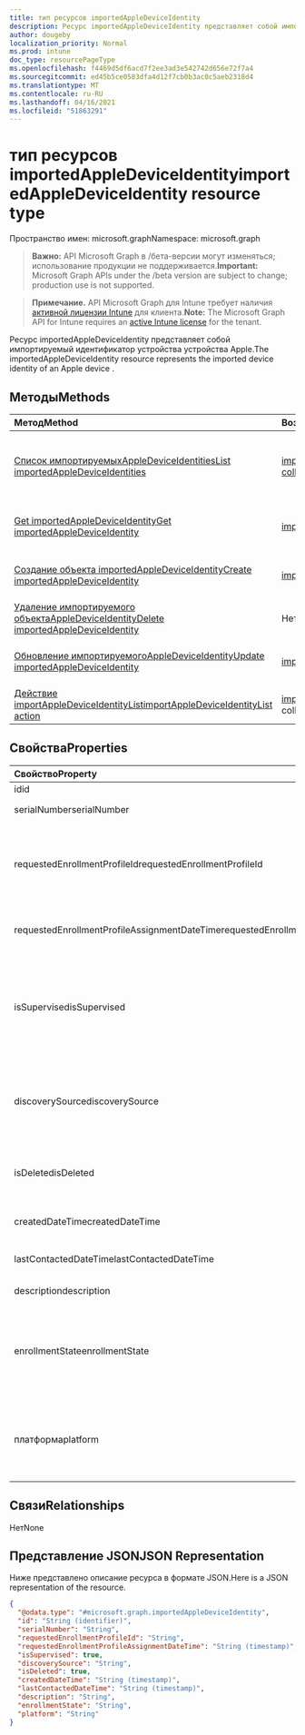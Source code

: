 ```yaml
---
title: тип ресурсов importedAppleDeviceIdentity
description: Ресурс importedAppleDeviceIdentity представляет собой импортируемый идентификатор устройства устройства Apple.
author: dougeby
localization_priority: Normal
ms.prod: intune
doc_type: resourcePageType
ms.openlocfilehash: f4469d5df6acd7f2ee3ad3e542742d656e72f7a4
ms.sourcegitcommit: ed45b5ce0583dfa4d12f7cb0b3ac0c5aeb2318d4
ms.translationtype: MT
ms.contentlocale: ru-RU
ms.lasthandoff: 04/16/2021
ms.locfileid: "51863291"
---
```

# <a name="importedappledeviceidentity-resource-type"></a><span data-ttu-id="4bd57-103">тип ресурсов importedAppleDeviceIdentity</span><span class="sxs-lookup"><span data-stu-id="4bd57-103">importedAppleDeviceIdentity resource type</span></span>

<span data-ttu-id="4bd57-104">Пространство имен: microsoft.graph</span><span class="sxs-lookup"><span data-stu-id="4bd57-104">Namespace: microsoft.graph</span></span>

> <span data-ttu-id="4bd57-105">**Важно:** API Microsoft Graph в /бета-версии могут изменяться; использование продукции не поддерживается.</span><span class="sxs-lookup"><span data-stu-id="4bd57-105">**Important:** Microsoft Graph APIs under the /beta version are subject to change; production use is not supported.</span></span>

> <span data-ttu-id="4bd57-106">**Примечание.** API Microsoft Graph для Intune требует наличия [активной лицензии Intune](https://go.microsoft.com/fwlink/?linkid=839381) для клиента.</span><span class="sxs-lookup"><span data-stu-id="4bd57-106">**Note:** The Microsoft Graph API for Intune requires an [active Intune license](https://go.microsoft.com/fwlink/?linkid=839381) for the tenant.</span></span>

<span data-ttu-id="4bd57-107">Ресурс importedAppleDeviceIdentity представляет собой импортируемый идентификатор устройства устройства Apple.</span><span class="sxs-lookup"><span data-stu-id="4bd57-107">The importedAppleDeviceIdentity resource represents the imported device identity of an Apple device .</span></span>

## <a name="methods"></a><span data-ttu-id="4bd57-108">Методы</span><span class="sxs-lookup"><span data-stu-id="4bd57-108">Methods</span></span>
|<span data-ttu-id="4bd57-109">Метод</span><span class="sxs-lookup"><span data-stu-id="4bd57-109">Method</span></span>|<span data-ttu-id="4bd57-110">Возвращаемый тип</span><span class="sxs-lookup"><span data-stu-id="4bd57-110">Return Type</span></span>|<span data-ttu-id="4bd57-111">Описание</span><span class="sxs-lookup"><span data-stu-id="4bd57-111">Description</span></span>|
|:---|:---|:---|
|[<span data-ttu-id="4bd57-112">Список импортируемыхAppleDeviceIdentities</span><span class="sxs-lookup"><span data-stu-id="4bd57-112">List importedAppleDeviceIdentities</span></span>](../api/intune-enrollment-importedappledeviceidentity-list.md)|<span data-ttu-id="4bd57-113">[importedAppleDeviceIdentity collection](../resources/intune-enrollment-importedappledeviceidentity.md)</span><span class="sxs-lookup"><span data-stu-id="4bd57-113">[importedAppleDeviceIdentity](../resources/intune-enrollment-importedappledeviceidentity.md) collection</span></span>|<span data-ttu-id="4bd57-114">Список свойств и связей импортируемых [объектовAppleDeviceIdentity.](../resources/intune-enrollment-importedappledeviceidentity.md)</span><span class="sxs-lookup"><span data-stu-id="4bd57-114">List properties and relationships of the [importedAppleDeviceIdentity](../resources/intune-enrollment-importedappledeviceidentity.md) objects.</span></span>|
|[<span data-ttu-id="4bd57-115">Get importedAppleDeviceIdentity</span><span class="sxs-lookup"><span data-stu-id="4bd57-115">Get importedAppleDeviceIdentity</span></span>](../api/intune-enrollment-importedappledeviceidentity-get.md)|[<span data-ttu-id="4bd57-116">importedAppleDeviceIdentity</span><span class="sxs-lookup"><span data-stu-id="4bd57-116">importedAppleDeviceIdentity</span></span>](../resources/intune-enrollment-importedappledeviceidentity.md)|<span data-ttu-id="4bd57-117">Чтение свойств и связей объекта [importedAppleDeviceIdentity.](../resources/intune-enrollment-importedappledeviceidentity.md)</span><span class="sxs-lookup"><span data-stu-id="4bd57-117">Read properties and relationships of the [importedAppleDeviceIdentity](../resources/intune-enrollment-importedappledeviceidentity.md) object.</span></span>|
|[<span data-ttu-id="4bd57-118">Создание объекта importedAppleDeviceIdentity</span><span class="sxs-lookup"><span data-stu-id="4bd57-118">Create importedAppleDeviceIdentity</span></span>](../api/intune-enrollment-importedappledeviceidentity-create.md)|[<span data-ttu-id="4bd57-119">importedAppleDeviceIdentity</span><span class="sxs-lookup"><span data-stu-id="4bd57-119">importedAppleDeviceIdentity</span></span>](../resources/intune-enrollment-importedappledeviceidentity.md)|<span data-ttu-id="4bd57-120">Создание нового [объекта importedAppleDeviceIdentity.](../resources/intune-enrollment-importedappledeviceidentity.md)</span><span class="sxs-lookup"><span data-stu-id="4bd57-120">Create a new [importedAppleDeviceIdentity](../resources/intune-enrollment-importedappledeviceidentity.md) object.</span></span>|
|[<span data-ttu-id="4bd57-121">Удаление импортируемого объектаAppleDeviceIdentity</span><span class="sxs-lookup"><span data-stu-id="4bd57-121">Delete importedAppleDeviceIdentity</span></span>](../api/intune-enrollment-importedappledeviceidentity-delete.md)|<span data-ttu-id="4bd57-122">Нет</span><span class="sxs-lookup"><span data-stu-id="4bd57-122">None</span></span>|<span data-ttu-id="4bd57-123">Удаляет [импортируемую структуруAppleDeviceId.](../resources/intune-enrollment-importedappledeviceidentity.md)</span><span class="sxs-lookup"><span data-stu-id="4bd57-123">Deletes a [importedAppleDeviceIdentity](../resources/intune-enrollment-importedappledeviceidentity.md).</span></span>|
|[<span data-ttu-id="4bd57-124">Обновление импортируемогоAppleDeviceIdentity</span><span class="sxs-lookup"><span data-stu-id="4bd57-124">Update importedAppleDeviceIdentity</span></span>](../api/intune-enrollment-importedappledeviceidentity-update.md)|[<span data-ttu-id="4bd57-125">importedAppleDeviceIdentity</span><span class="sxs-lookup"><span data-stu-id="4bd57-125">importedAppleDeviceIdentity</span></span>](../resources/intune-enrollment-importedappledeviceidentity.md)|<span data-ttu-id="4bd57-126">Обновление свойств объекта [importedAppleDeviceIdentity.](../resources/intune-enrollment-importedappledeviceidentity.md)</span><span class="sxs-lookup"><span data-stu-id="4bd57-126">Update the properties of a [importedAppleDeviceIdentity](../resources/intune-enrollment-importedappledeviceidentity.md) object.</span></span>|
|[<span data-ttu-id="4bd57-127">Действие importAppleDeviceIdentityList</span><span class="sxs-lookup"><span data-stu-id="4bd57-127">importAppleDeviceIdentityList action</span></span>](../api/intune-enrollment-importedappledeviceidentity-importappledeviceidentitylist.md)|<span data-ttu-id="4bd57-128">[importedAppleDeviceIdentityResult](../resources/intune-enrollment-importedappledeviceidentityresult.md) collection</span><span class="sxs-lookup"><span data-stu-id="4bd57-128">[importedAppleDeviceIdentityResult](../resources/intune-enrollment-importedappledeviceidentityresult.md) collection</span></span>|<span data-ttu-id="4bd57-129">Н/Д</span><span class="sxs-lookup"><span data-stu-id="4bd57-129">Not yet documented</span></span>|

## <a name="properties"></a><span data-ttu-id="4bd57-130">Свойства</span><span class="sxs-lookup"><span data-stu-id="4bd57-130">Properties</span></span>
|<span data-ttu-id="4bd57-131">Свойство</span><span class="sxs-lookup"><span data-stu-id="4bd57-131">Property</span></span>|<span data-ttu-id="4bd57-132">Тип</span><span class="sxs-lookup"><span data-stu-id="4bd57-132">Type</span></span>|<span data-ttu-id="4bd57-133">Описание</span><span class="sxs-lookup"><span data-stu-id="4bd57-133">Description</span></span>|
|:---|:---|:---|
|<span data-ttu-id="4bd57-134">id</span><span class="sxs-lookup"><span data-stu-id="4bd57-134">id</span></span>|<span data-ttu-id="4bd57-135">String</span><span class="sxs-lookup"><span data-stu-id="4bd57-135">String</span></span>|<span data-ttu-id="4bd57-136">Ключ объекта.</span><span class="sxs-lookup"><span data-stu-id="4bd57-136">Key of the entity.</span></span>|
|<span data-ttu-id="4bd57-137">serialNumber</span><span class="sxs-lookup"><span data-stu-id="4bd57-137">serialNumber</span></span>|<span data-ttu-id="4bd57-138">String</span><span class="sxs-lookup"><span data-stu-id="4bd57-138">String</span></span>|<span data-ttu-id="4bd57-139">Серийный номер устройства</span><span class="sxs-lookup"><span data-stu-id="4bd57-139">Device serial number</span></span>|
|<span data-ttu-id="4bd57-140">requestedEnrollmentProfileId</span><span class="sxs-lookup"><span data-stu-id="4bd57-140">requestedEnrollmentProfileId</span></span>|<span data-ttu-id="4bd57-141">String</span><span class="sxs-lookup"><span data-stu-id="4bd57-141">String</span></span>|<span data-ttu-id="4bd57-142">Администратор ID профиля регистрации намерен примениться к устройству во время следующей регистрации</span><span class="sxs-lookup"><span data-stu-id="4bd57-142">Enrollment profile Id admin intends to apply to the device during next enrollment</span></span>|
|<span data-ttu-id="4bd57-143">requestedEnrollmentProfileAssignmentDateTime</span><span class="sxs-lookup"><span data-stu-id="4bd57-143">requestedEnrollmentProfileAssignmentDateTime</span></span>|<span data-ttu-id="4bd57-144">DateTimeOffset</span><span class="sxs-lookup"><span data-stu-id="4bd57-144">DateTimeOffset</span></span>|<span data-ttu-id="4bd57-145">Профиль времени регистрации был назначен устройству</span><span class="sxs-lookup"><span data-stu-id="4bd57-145">The time enrollment profile was assigned to the device</span></span>|
|<span data-ttu-id="4bd57-146">isSupervised</span><span class="sxs-lookup"><span data-stu-id="4bd57-146">isSupervised</span></span>|<span data-ttu-id="4bd57-147">Boolean</span><span class="sxs-lookup"><span data-stu-id="4bd57-147">Boolean</span></span>|<span data-ttu-id="4bd57-148">Указывает, контролируется ли устройство Apple.</span><span class="sxs-lookup"><span data-stu-id="4bd57-148">Indicates if the Apple device is supervised.</span></span> <span data-ttu-id="4bd57-149">Дополнительные сведения можно получить по: https://support.apple.com/en-us/HT202837</span><span class="sxs-lookup"><span data-stu-id="4bd57-149">More information is at: https://support.apple.com/en-us/HT202837</span></span>|
|<span data-ttu-id="4bd57-150">discoverySource</span><span class="sxs-lookup"><span data-stu-id="4bd57-150">discoverySource</span></span>|<span data-ttu-id="4bd57-151">[discoverySource](../resources/intune-enrollment-discoverysource.md);</span><span class="sxs-lookup"><span data-stu-id="4bd57-151">[discoverySource](../resources/intune-enrollment-discoverysource.md)</span></span>|<span data-ttu-id="4bd57-152">Источник обнаружения устройств Apple.</span><span class="sxs-lookup"><span data-stu-id="4bd57-152">Apple device discovery source.</span></span> <span data-ttu-id="4bd57-153">Возможные значения: `unknown`, `adminImport`, `deviceEnrollmentProgram`.</span><span class="sxs-lookup"><span data-stu-id="4bd57-153">Possible values are: `unknown`, `adminImport`, `deviceEnrollmentProgram`.</span></span>|
|<span data-ttu-id="4bd57-154">isDeleted</span><span class="sxs-lookup"><span data-stu-id="4bd57-154">isDeleted</span></span>|<span data-ttu-id="4bd57-155">Логический</span><span class="sxs-lookup"><span data-stu-id="4bd57-155">Boolean</span></span>|<span data-ttu-id="4bd57-156">Указывает, удалено ли устройство из Apple Business Manager</span><span class="sxs-lookup"><span data-stu-id="4bd57-156">Indicates if the device is deleted from Apple Business Manager</span></span>|
|<span data-ttu-id="4bd57-157">createdDateTime</span><span class="sxs-lookup"><span data-stu-id="4bd57-157">createdDateTime</span></span>|<span data-ttu-id="4bd57-158">DateTimeOffset</span><span class="sxs-lookup"><span data-stu-id="4bd57-158">DateTimeOffset</span></span>|<span data-ttu-id="4bd57-159">Время создания даты устройства</span><span class="sxs-lookup"><span data-stu-id="4bd57-159">Created Date Time of the device</span></span>|
|<span data-ttu-id="4bd57-160">lastContactedDateTime</span><span class="sxs-lookup"><span data-stu-id="4bd57-160">lastContactedDateTime</span></span>|<span data-ttu-id="4bd57-161">DateTimeOffset</span><span class="sxs-lookup"><span data-stu-id="4bd57-161">DateTimeOffset</span></span>|<span data-ttu-id="4bd57-162">Время последней контактной даты устройства</span><span class="sxs-lookup"><span data-stu-id="4bd57-162">Last Contacted Date Time of the device</span></span>|
|<span data-ttu-id="4bd57-163">description</span><span class="sxs-lookup"><span data-stu-id="4bd57-163">description</span></span>|<span data-ttu-id="4bd57-164">String</span><span class="sxs-lookup"><span data-stu-id="4bd57-164">String</span></span>|<span data-ttu-id="4bd57-165">Описание устройства</span><span class="sxs-lookup"><span data-stu-id="4bd57-165">The description of the device</span></span>|
|<span data-ttu-id="4bd57-166">enrollmentState</span><span class="sxs-lookup"><span data-stu-id="4bd57-166">enrollmentState</span></span>|[<span data-ttu-id="4bd57-167">enrollmentState</span><span class="sxs-lookup"><span data-stu-id="4bd57-167">enrollmentState</span></span>](../resources/intune-shared-enrollmentstate.md)|<span data-ttu-id="4bd57-168">Состояние устройства в Intune.</span><span class="sxs-lookup"><span data-stu-id="4bd57-168">The state of the device in Intune.</span></span> <span data-ttu-id="4bd57-169">Возможные значения: `unknown`, `enrolled`, `pendingReset`, `failed`, `notContacted`, `blocked`.</span><span class="sxs-lookup"><span data-stu-id="4bd57-169">Possible values are: `unknown`, `enrolled`, `pendingReset`, `failed`, `notContacted`, `blocked`.</span></span>|
|<span data-ttu-id="4bd57-170">платформа</span><span class="sxs-lookup"><span data-stu-id="4bd57-170">platform</span></span>|[<span data-ttu-id="4bd57-171">платформа</span><span class="sxs-lookup"><span data-stu-id="4bd57-171">platform</span></span>](../resources/intune-enrollment-platform.md)|<span data-ttu-id="4bd57-172">Платформа устройства.</span><span class="sxs-lookup"><span data-stu-id="4bd57-172">The platform of the Device.</span></span> <span data-ttu-id="4bd57-173">Возможные значения: `unknown`, `ios`, `android`, `windows`, `windowsMobile`, `macOS`.</span><span class="sxs-lookup"><span data-stu-id="4bd57-173">Possible values are: `unknown`, `ios`, `android`, `windows`, `windowsMobile`, `macOS`.</span></span>|

## <a name="relationships"></a><span data-ttu-id="4bd57-174">Связи</span><span class="sxs-lookup"><span data-stu-id="4bd57-174">Relationships</span></span>
<span data-ttu-id="4bd57-175">Нет</span><span class="sxs-lookup"><span data-stu-id="4bd57-175">None</span></span>

## <a name="json-representation"></a><span data-ttu-id="4bd57-176">Представление JSON</span><span class="sxs-lookup"><span data-stu-id="4bd57-176">JSON Representation</span></span>
<span data-ttu-id="4bd57-177">Ниже представлено описание ресурса в формате JSON.</span><span class="sxs-lookup"><span data-stu-id="4bd57-177">Here is a JSON representation of the resource.</span></span>
<!-- {
  "blockType": "resource",
  "keyProperty": "id",
  "@odata.type": "microsoft.graph.importedAppleDeviceIdentity"
}
-->
``` json
{
  "@odata.type": "#microsoft.graph.importedAppleDeviceIdentity",
  "id": "String (identifier)",
  "serialNumber": "String",
  "requestedEnrollmentProfileId": "String",
  "requestedEnrollmentProfileAssignmentDateTime": "String (timestamp)",
  "isSupervised": true,
  "discoverySource": "String",
  "isDeleted": true,
  "createdDateTime": "String (timestamp)",
  "lastContactedDateTime": "String (timestamp)",
  "description": "String",
  "enrollmentState": "String",
  "platform": "String"
}
```




